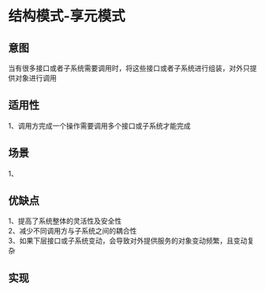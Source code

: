 # 结构模式-享元模式
## 意图
当有很多接口或者子系统需要调用时，将这些接口或者子系统进行组装，对外只提供对象进行调用<br/>
## 适用性
1、调用方完成一个操作需要调用多个接口或子系统才能完成<br/>
## 场景
1、
## 优缺点
1、提高了系统整体的灵活性及安全性<br/>
2、减少不同调用方与子系统之间的耦合性<br/>
3、如果下层接口或子系统变动，会导致对外提供服务的对象变动频繁，且变动复杂<br/>
## 实现
